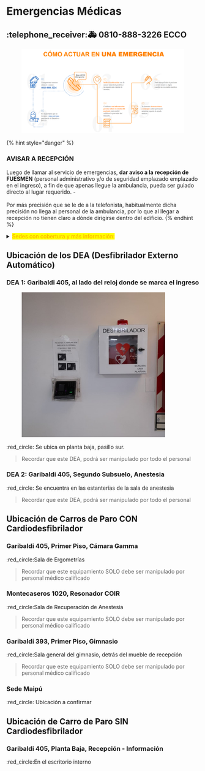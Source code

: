# Emergencias Médicas

## :telephone\_receiver::ambulance: **0810-888-3226    ECCO**



<figure><img src=".gitbook/assets/image.png" alt=""><figcaption></figcaption></figure>

{% hint style="danger" %}
### **AVISAR A RECEPCIÓN**&#x20;

Luego de llamar al servicio de emergencias, **dar aviso a la recepción de FUESMEN** (personal administrativo y/o de seguridad emplazado emplazado en el ingreso), a fin de que apenas llegue la ambulancia, pueda ser guiado directo al lugar requerido. -\
\
Por más precisión que se le de a la telefonista, habitualmente dicha precisión no llega al personal de la ambulancia, por lo que al llegar a recepción no tienen claro a dónde dirigirse dentro del edificio.
{% endhint %}



<details>

<summary><mark style="color:orange;">Sedes con cobertura y más información:</mark></summary>

**Sedes con cobertura**

* Sede Mendoza (Garibaldi 405 y 393)
* Garibaldi 374
* COIR (Garibaldi 405 Patio Interno)
* San Rafael
* Maipú

Sedes en hospitales Italiano, Scaravelli, Universitario y El Carmen, atenderán las emergencias en esos establecimientos

Más información en [PDF adjunto](https://2824384839-files.gitbook.io/~/files/v0/b/gitbook-x-prod.appspot.com/o/spaces%2FDlIiILJdOG4ftAMU20kj%2Fuploads%2FTt1a0Q8SUgLm9qfnK5MV%2Farea%20protegida_2022_05_31_13_09_11_359.pdf?alt=media\&token=b3d3ebf0-e0c7-4542-ac6c-f09bb823bc34)



<mark style="color:orange;">**Más información de ECCO Emergencias:**</mark>

[https://www.ecco.com.ar/individuales/st/emergencias](https://www.ecco.com.ar/individuales/st/emergencias)

</details>

## Ubicación de los DEA (Desfibrilador Externo Automático)

### DEA 1: Garibaldi 405, al lado del reloj donde se marca el ingreso

<figure><img src=".gitbook/assets/box-dea.jpeg" alt="" width="375"><figcaption></figcaption></figure>

:red\_circle: Se ubica en planta baja, pasillo sur.

> Recordar que este DEA, podrá ser manipulado por todo el personal



### DEA 2: Garibaldi 405, Segundo Subsuelo, Anestesia

:red\_circle: Se encuentra en las estanterías de la sala de anestesia

> Recordar que este DEA, podrá ser manipulado por todo el personal

##

## Ubicación de Carros de Paro CON Cardiodesfibrilador

### Garibaldi 405, Primer Piso, Cámara Gamma

:red\_circle:Sala de Ergometrías

> Recordar que este equipamiento SOLO debe ser manipulado por personal médico calificado

### Montecaseros 1020, Resonador COIR

:red\_circle:Sala de Recuperación de Anestesia

> Recordar que este equipamiento SOLO debe ser manipulado por personal médico calificado

### Garibaldi 393, Primer Piso, Gimnasio

:red\_circle:Sala general del gimnasio, detrás del mueble de recepción

> Recordar que este equipamiento SOLO debe ser manipulado por personal médico calificado

### Sede Maipú

:red\_circle: Ubicación a confirmar

##

## Ubicación de Carro de Paro SIN Cardiodesfibrilador

### Garibaldi 405, Planta Baja, Recepción - Información

:red\_circle:En el escritorio interno
